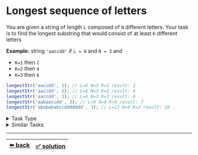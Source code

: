 # Longest sequence of letters

You are given a string of length `L` composed of `N` different letters. Your task is to find the longest substring that would consist of at least `K` different letters

__Example:__
string `'aaccdd'` if `L = 6` and `N = 3` and
- `K=1` then `2`
- `K=2` then `4`
- `K=3` then `6`

```js
longestStr('aaccdd', 1); // L=6 N=3 K=1 result: 2
longestStr('aaccdd', 2); // L=6 N=3 K=2 result: 4
longestStr('aaccdd', 3); // L=6 N=3 K=3 result: 6
longestStr('aabaaccdd', 3); // L=9 N=4 K=3 result: 7
longestStr('ababababccddddddd', 3); // L=17 N=4 K=3 result: 10
```

<details>

<summary>Task Type</summary>

- __`Sliding Window`__ + __`One Pointer One Array and HashMap`__
  <details>

  <summary><i><b><code>Sliding Window. Dynamic size</code></b></i> + <i><b><code>Create and use one or more HashMaps as you iterate an array</code></b></i></summary>

    It is one of those tasks where you use two pointers (save indexes like `i` and `j` to a variable) to iterate an array _specially_ for example by increasing or decrasing either one or the other or both pointers per iteration. Here is [another task](../most-water/task.md) whose solution uses similar mechanics though it doesn't use the _Sliding Window_ technique like we need in this task

    For this particular task we need to use the _Sliding Window_ technique and along with the _Sliding Window_ technique you also need to enable the _power of HashMap_

    __Note:__ like we said one of the Approaches used in this task is called _`Sliding Window. Dynamic size`_. The particulars of this Approach are explained in [this task](../best-time-to-buy-and-sell-stock/task.md)

    __Note:__ in order to find out how to use HashMap to solve tasks, please see [this task](../contiguous-array/task.md) or simply read [this article](../literature/hash-map.md)

  </details>

</details>

<details>

<summary>Similar Tasks</summary>

- [Longest Substring Without Repeating Characters](../longest-substring-without-repeating-characters/task.md)
- [Fruit Into Baskets](../fruit-into-baskets/task.md)

</details>

---

| [:arrow_left: back](../task-type.md) | [:white_check_mark: solution](./solution.js) |
| :---: | :---: |
